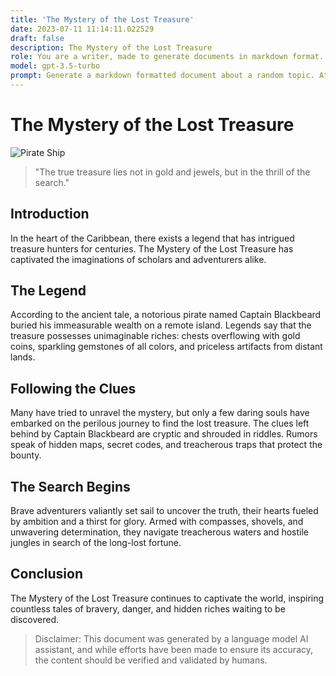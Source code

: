 ```yaml
---
title: 'The Mystery of the Lost Treasure'
date: 2023-07-11 11:14:11.022529
draft: false
description: The Mystery of the Lost Treasure
role: You are a writer, made to generate documents in markdown format. It is very important that all of the documents you generate are in valid markdown format.
model: gpt-3.5-turbo
prompt: Generate a markdown formatted document about a random topic. At the bottom, include a disclaimer explaining that the document was generated by you. The first line of the document should be the title. Make sure that the entire document is in proper markdown format, using a mix of various tags to make the document visually appealing.
---
```


# The Mystery of the Lost Treasure

![Pirate Ship](https://example.com/pirate-ship.jpg)

> "The true treasure lies not in gold and jewels, but in the thrill of the search."

## Introduction

In the heart of the Caribbean, there exists a legend that has intrigued treasure hunters for centuries. The Mystery of the Lost Treasure has captivated the imaginations of scholars and adventurers alike.

## The Legend

According to the ancient tale, a notorious pirate named Captain Blackbeard buried his immeasurable wealth on a remote island. Legends say that the treasure possesses unimaginable riches: chests overflowing with gold coins, sparkling gemstones of all colors, and priceless artifacts from distant lands.

## Following the Clues

Many have tried to unravel the mystery, but only a few daring souls have embarked on the perilous journey to find the lost treasure. The clues left behind by Captain Blackbeard are cryptic and shrouded in riddles. Rumors speak of hidden maps, secret codes, and treacherous traps that protect the bounty.

## The Search Begins

Brave adventurers valiantly set sail to uncover the truth, their hearts fueled by ambition and a thirst for glory. Armed with compasses, shovels, and unwavering determination, they navigate treacherous waters and hostile jungles in search of the long-lost fortune.

## Conclusion

The Mystery of the Lost Treasure continues to captivate the world, inspiring countless tales of bravery, danger, and hidden riches waiting to be discovered.

> Disclaimer: This document was generated by a language model AI assistant, and while efforts have been made to ensure its accuracy, the content should be verified and validated by humans.